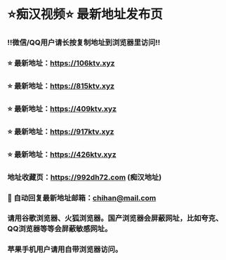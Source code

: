 # ⭐️痴汉视频⭐️ 最新地址发布页

### ‼️微信/QQ用户请长按复制地址到浏览器里访问‼️

### ⭐️ 最新地址：https://106ktv.xyz

### ⭐️ 最新地址：https://815ktv.xyz

### ⭐️ 最新地址：https://409ktv.xyz

### ⭐️ 最新地址：https://917ktv.xyz

### ⭐️ 最新地址：https://426ktv.xyz



### 地址收藏页：https://992dh72.com (痴汉地址)
### 📧 自动回复最新地址邮箱：chihan@mail.com
### 请用谷歌浏览器、火狐浏览器。国产浏览器会屏蔽网址，比如夸克、QQ浏览器等等会屏蔽敏感网址。
### 苹果手机用户请用自带浏览器访问。
